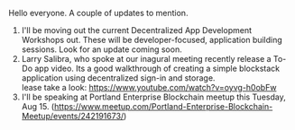 Hello everyone.  A couple of updates to mention.
1. I'll be moving out the current Decentralized App Development Workshops out.  These will be developer-focused,
application building sessions.  Look for an update coming soon.
2. Larry Salibra, who spoke at our inagural meeting recently release a To-Do app video.  Its a good walkthrough
of creating a simple blockstack application using decentralized sign-in and storage.  
lease take a look: https://www.youtube.com/watch?v=oyvg-h0obFw
3. I'll be speaking at Portland Enterprise Blockchain meetup this Tuesday, Aug 15. 
(https://www.meetup.com/Portland-Enterprise-Blockchain-Meetup/events/242191673/)
